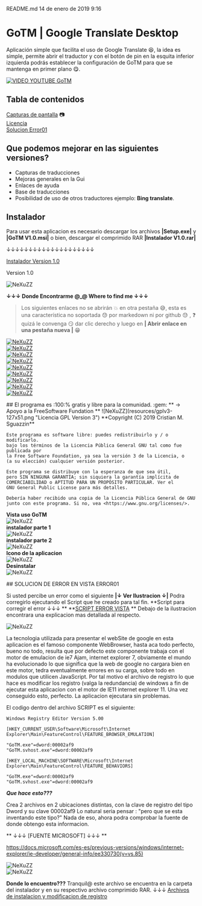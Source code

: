 README.md
14 de enero de 2019 9:16
# GoTM | Google Translate Desktop

Aplicación simple que facilita el uso de Google Translate :satisfied:, la idea es simple, permite abrir el traductor y con el botón de pin en la esquita inferior izquierda podrás establecer la configuración de GoTM para que se mantenga en primer plano :yum:.

[![VIDEO YOUTUBE GoTM](resources/capvid.jpg)](https://www.youtube.com/watch?v=eIGsXCUYbSE "VIDEO YOUTUBE GoTM")

## Tabla de contenidos  
[Capturas de pantalla](#capturas) :camera:  
[Licencia](#licencia)  
[Solucion Error01](#solucionError1)  

## Que podemos mejorar en las siguientes versiones? 

* Capturas de traducciones
* Mejoras generales en la Gui
* Enlaces de ayuda
* Base de traducciones
* Posibilidad de uso de otros traductores ejemplo: **Bing translate**.

## Instalador
Para usar esta aplicacion es necesario descargar los archivos **|Setup.exe|** y **|GoTM V1.0.msi|** o bien, descargar el comprimido RAR **|Instalador V1.0.rar|**  

↓↓↓↓↓↓↓↓↓↓↓↓↓↓↓↓↓↓↓↓  

[Instalador Version 1.0](https://github.com/NeXuZZ-SCM/GoTM/tree/master/GoTM/GoTM_V1.0/Debug)


Version 1.0

![NeXuZZ](resources/capGoTM.jpg "Vista GoTM")



**↓↓↓ Donde Encontrarme @_@ Where to find me ↓↓↓**


>Los siguientes enlaces no se abrirán :boom: en otra pestaña :sweat_smile:, esta es una característica no soportada :sweat: por markedown ni por github  :sweat: ,  :question: quizá le convenga :smirk: dar clic derecho y luego en **| Abrir enlace en una pestaña nueva |** :grin:

[![NeXuZZ](resources/linkedinN.png "Ir a mi Linkedin ñ_ñ")](https://www.linkedin.com/in/cristian-m-sguazzin-8a7b2483/)  
[![NeXuZZ](resources/emailN.png "Enviarme un correo ñ_ñ")](mailto:nexuzz@outlook.com)  
[![NeXuZZ](resources/webNn.png "Visitar mi sitio web, no sera gran cosa perooo...")](https://nexuzz-scm.github.io/CristianMartinSguazzin/)  
[![NeXuZZ](resources/instaNnN.png "Seguime y te sigo ^_^")](https://www.instagram.com/nexuzz_scm/)  
[![NeXuZZ](resources/youtubeN.png "Intento de tutoriales :)")](https://www.youtube.com/channel/UCDDXY90tCmbU57J8J4-_T1w)  
[![NeXuZZ](resources/facebookNn.png "Un clasico ;)")](https://www.facebook.com/profile.php?id=100013497670595)  
[![NeXuZZ](resources/twitterN.png "Todos lo usamos para compartir cosas desde otras aplicaciones, peero, podes seguirme en twitter")](https://twitter.com/NeXuZZ_scm)  
[![NeXuZZ](resources/codepenNn.png "Donde las practicas cobran vida")](https://codepen.io/NeXuZZ/)  
[![NeXuZZ](resources/replitN.png "snippets JavaScript donde?")](https://repl.it/@NeXuZZ_SCM) 

<a name="licencia"/>
## El programa es :100:% gratis y libre para la comunidad. :gem:
** → Apoyo a la FreeSoftware Fundation **
![NeXuZZ](resources/gplv3-127x51.png "Licencia GPL Version 3") **Copyright (C) 2019 Cristian M. Sguazzin**

    Este programa es software libre: puedes redistribuirlo y / o modificarlo.
    bajo los términos de la Licencia Pública General GNU tal como fue publicada por
    la Free Software Foundation, ya sea la versión 3 de la Licencia, o
    (a su elección) cualquier versión posterior.

    Este programa se distribuye con la esperanza de que sea útil,
    pero SIN NINGUNA GARANTÍA; sin siquiera la garantía implícita de
    COMERCIABILIDAD o APTITUD PARA UN PROPÓSITO PARTICULAR. Ver el
    GNU General Public License para más detalles.

    Debería haber recibido una copia de la Licencia Pública General de GNU
    junto con este programa. Si no, vea <https://www.gnu.org/licenses/>.

<a name="capturas"/>  

**Vista uso GoTM**  
![NeXuZZ](resources/Use.jpg "Vista uso GoTM")  
**instalador parte 1**  
![NeXuZZ](resources/inst1.jpg "instalador parte 1")  
**instalador parte 2**  
![NeXuZZ](resources/inst2.jpg "instalador parte 2")  
**Icono de la aplicacion**  
![NeXuZZ](resources/iconGoTM.jpg "Icono de la aplicacion")  
**Desinstalar**  
![NeXuZZ](resources/prog.jpg "Desinstalar")

<a name="solucionError1"/>
## SOLUCION DE ERROR EN VISTA ERROR01

Si usted percibe un error como el siguiente **|↓ Ver Ilustracion ↓|**
Podra corregirlo ejecutando el Script que he creado para tal fin.
**Script para corregir el error ↓↓↓  **
**[SCRIPT ERROR VISTA](https://github.com/NeXuZZ-SCM/GoTM/tree/master/GoTM/GoTM_V1.0/Debug) **
Debajo de la ilustracion encontrara una explicacion mas detallada al respecto.

![NeXuZZ](resources/error1.jpg "Desinstalar")  

La tecnologia utilizada para presentar el webSite de google en esta aplicacion es el famoso componente WebBrowser, hasta aca todo perfecto, bueno no todo, resulta que por defecto este componente trabaja con el motor de emulacion de ie7 Ajam, internet explorer 7, obviamente el mundo ha evolucionado lo que significa que la web de google no cargara bien en este motor, tedra eventualmente errores en su carga, sobre todo en modulos que utilicen JavaScript. Por tal motivo el archivo de registro lo que hace es modificar los registro (valga la redundancia) de windows a fin de ejecutar esta aplicacion con el motor de IE11 internet explorer 11. Una vez conseguido esto, perfecto. La aplicacion ejecutara sin problemas. 

El codigo dentro del archivo SCRIPT es el siguiente: 

```
Windows Registry Editor Version 5.00

[HKEY_CURRENT_USER\Software\Microsoft\Internet Explorer\Main\FeatureControl\FEATURE_BROWSER_EMULATION]

"GoTM.exe"=dword:00002af9
"GoTM.svhost.exe"=dword:00002af9

[HKEY_LOCAL_MACHINE\SOFTWARE\Microsoft\Internet Explorer\Main\FeatureControl\FEATURE_BEHAVIORS]

"GoTM.exe"=dword:00002af9
"GoTM.svhost.exe"=dword:00002af9
```
**_Que hace esto???_**

Crea 2 archivos en 2 ubicaciones distintas, con la clave de registro del tipo Dword y su clave 00002af9
Lo natural seria pensar : "pero que se esta inventando este tipo?" 
Nada de eso, ahora podra comprobar la fuente de donde obtengo esta informacion.  

** ↓↓↓ [FUENTE MICROSOFT] ↓↓↓ **  

https://docs.microsoft.com/es-es/previous-versions/windows/internet-explorer/ie-developer/general-info/ee330730(v=vs.85)  

![NeXuZZ](resources/textMicrosoft.jpg "Cita Microsoft MSDN")  
![NeXuZZ](resources/regsolucion.jpg "Apariencia de registro")

**Donde lo encuentro???** 
Tranquil@ este archivo se encuentra en la carpeta del instalador y en su respectivo archivo comprimido RAR.  ↓↓↓
[Archivos de instalacion y modificacion de registro](https://github.com/NeXuZZ-SCM/GoTM/tree/master/GoTM/GoTM_V1.0/Debug)